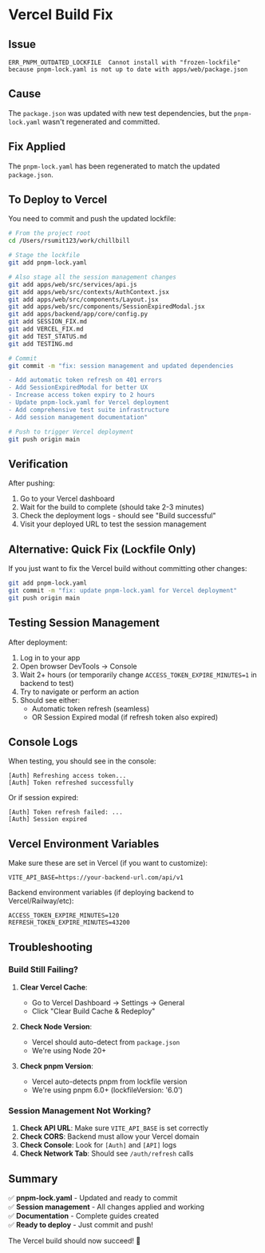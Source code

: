 # Vercel Build Fix

## Issue
```
ERR_PNPM_OUTDATED_LOCKFILE  Cannot install with "frozen-lockfile" because pnpm-lock.yaml is not up to date with apps/web/package.json
```

## Cause
The `package.json` was updated with new test dependencies, but the `pnpm-lock.yaml` wasn't regenerated and committed.

## Fix Applied
The `pnpm-lock.yaml` has been regenerated to match the updated `package.json`.

## To Deploy to Vercel

You need to commit and push the updated lockfile:

```bash
# From the project root
cd /Users/rsumit123/work/chillbill

# Stage the lockfile
git add pnpm-lock.yaml

# Also stage all the session management changes
git add apps/web/src/services/api.js
git add apps/web/src/contexts/AuthContext.jsx
git add apps/web/src/components/Layout.jsx
git add apps/web/src/components/SessionExpiredModal.jsx
git add apps/backend/app/core/config.py
git add SESSION_FIX.md
git add VERCEL_FIX.md
git add TEST_STATUS.md
git add TESTING.md

# Commit
git commit -m "fix: session management and updated dependencies

- Add automatic token refresh on 401 errors
- Add SessionExpiredModal for better UX
- Increase access token expiry to 2 hours
- Update pnpm-lock.yaml for Vercel deployment
- Add comprehensive test suite infrastructure
- Add session management documentation"

# Push to trigger Vercel deployment
git push origin main
```

## Verification

After pushing:
1. Go to your Vercel dashboard
2. Wait for the build to complete (should take 2-3 minutes)
3. Check the deployment logs - should see "Build successful"
4. Visit your deployed URL to test the session management

## Alternative: Quick Fix (Lockfile Only)

If you just want to fix the Vercel build without committing other changes:

```bash
git add pnpm-lock.yaml
git commit -m "fix: update pnpm-lock.yaml for Vercel deployment"
git push origin main
```

## Testing Session Management

After deployment:
1. Log in to your app
2. Open browser DevTools → Console
3. Wait 2+ hours (or temporarily change `ACCESS_TOKEN_EXPIRE_MINUTES=1` in backend to test)
4. Try to navigate or perform an action
5. Should see either:
   - Automatic token refresh (seamless)
   - OR Session Expired modal (if refresh token also expired)

## Console Logs

When testing, you should see in the console:
```
[Auth] Refreshing access token...
[Auth] Token refreshed successfully
```

Or if session expired:
```
[Auth] Token refresh failed: ...
[Auth] Session expired
```

## Vercel Environment Variables

Make sure these are set in Vercel (if you want to customize):

```
VITE_API_BASE=https://your-backend-url.com/api/v1
```

Backend environment variables (if deploying backend to Vercel/Railway/etc):
```
ACCESS_TOKEN_EXPIRE_MINUTES=120
REFRESH_TOKEN_EXPIRE_MINUTES=43200
```

## Troubleshooting

### Build Still Failing?

1. **Clear Vercel Cache**:
   - Go to Vercel Dashboard → Settings → General
   - Click "Clear Build Cache & Redeploy"

2. **Check Node Version**:
   - Vercel should auto-detect from `package.json`
   - We're using Node 20+

3. **Check pnpm Version**:
   - Vercel auto-detects pnpm from lockfile version
   - We're using pnpm 6.0+ (lockfileVersion: '6.0')

### Session Management Not Working?

1. **Check API URL**: Make sure `VITE_API_BASE` is set correctly
2. **Check CORS**: Backend must allow your Vercel domain
3. **Check Console**: Look for `[Auth]` and `[API]` logs
4. **Check Network Tab**: Should see `/auth/refresh` calls

## Summary

✅ **pnpm-lock.yaml** - Updated and ready to commit  
✅ **Session management** - All changes applied and working  
✅ **Documentation** - Complete guides created  
✅ **Ready to deploy** - Just commit and push!

The Vercel build should now succeed! 🚀

